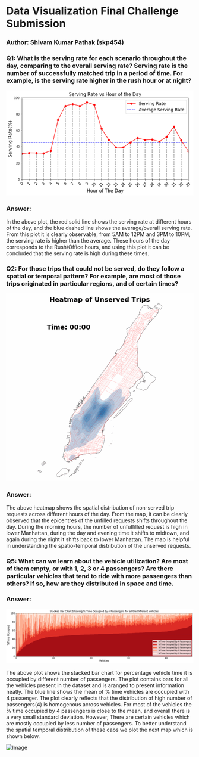 # Data Visualization Final Challenge Submission
### Author: Shivam Kumar Pathak (skp454)

### Q1: What is the serving rate for each scenario throughout the day, comparing to the overall serving rate? Serving rate is the number of successfully matched trip in a period of time. For example, is the serving rate higher in the rush hour or at night?

![Image](Q1.png)

### Answer:
In the above plot, the red solid line shows the serving rate at different hours of the day, and the blue dashed line shows the average/overall serving rate. From this plot it is clearly observable, from 5AM to 12PM and 3PM to 10PM, the serving rate is higher than the average. These hours of the day corresponds to the Rush/Office hours, and using this plot it can be concluded that the serving rate is high during these times.

### Q2: For those trips that could not be served, do they follow a spatial or temporal pattern? For example, are most of those trips originated in particular regions, and of certain times?

![Image](Q2.gif)

### Answer:
The above heatmap shows the spatial distribution of non-served trip requests across different hours of the day. From the map, it can be clearly observed that the epicentres of the unfilled requests shifts throughout the day. During the morning hours, the number of unfulfilled request is high in lower Manhattan, during the day and evening time it shifts to midtown, and again during the night it shifts back to lower Manhattan. The map is helpful in understanding the spatio-temporal distribution of the unserved requests. 

### Q5: What can we learn about the vehicle utilization? Are most of them empty, or with 1, 2, 3 or 4 passengers? Are there particular vehicles that tend to ride with more passengers than others? If so, how are they distributed in space and time.

### Answer:
![Image](Q51.png)

The above plot shows the stacked bar chart for percentage vehicle time it is occupied by different number of passengers. The plot contains bars for all the vehicles present in the dataset and is aranged to present information neatly. The blue line shows the mean of % time vehicles are occupied with 4 passenger. The plot clearly reflects that the distribution of high number of passengers(4) is homogenous across vehicles. For most of the vehicles the % time occupied by 4 passengers is close to the mean, and overall there is a very small standard deviation. However, There are certain vehicles which are mostly occupied by less number of passengers. To better understand the spatial temporal distribution of these cabs we plot the next map which is shown below. 

![Image](Q5.gif)

